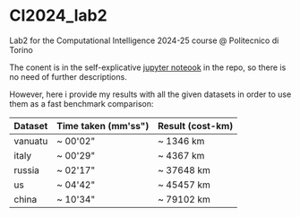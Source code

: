 # CI2024_lab2
Lab2 for the Computational Intelligence 2024-25 course @ Politecnico di Torino

The conent is in the self-explicative [jupyter noteook](tsp.ipynb) in the repo, so there is no need of further descriptions.

However, here i provide my results with all the given datasets in order to use them as a fast benchmark comparison:

| Dataset 	| Time taken (mm'ss") 	    | Result (cost-km) 	|
|---------	|-------------------------- |------------------	|
| vanuatu 	| ~ 00'02"              	| ~ 1346 km        	|
| italy   	| ~ 00'29"              	| ~ 4367 km        	|
| russia  	| ~ 02'17"              	| ~ 37648 km       	|
| us      	| ~ 04'42"              	| ~ 45457 km       	|
| china   	| ~ 10'34"              	| ~ 79102 km       	|